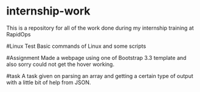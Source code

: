 # internship-work
This is a repository for all of the work done during my internship training at RapidOps

#Linux Test
Basic commands of Linux and some scripts 

#Assignment
Made a webpage using one of Bootstrap 3.3 template and also sorry could not get the hover working.

#task
A task given on parsing an array and getting a certain type of output with a little bit of help from JSON.
